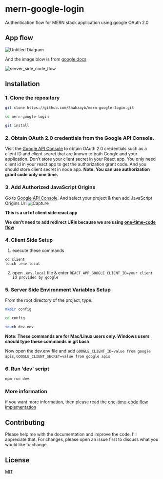# mern-google-login

Authentication flow for MERN stack application using google OAuth 2.0

## App flow

![Untitled Diagram](https://user-images.githubusercontent.com/29760858/65579674-a4d22c00-df91-11e9-8303-dc97e5bb0dbf.png)

And the image blow is from [google docs](https://developers.google.com/identity/sign-in/web/server-side-flow)

![server_side_code_flow](https://user-images.githubusercontent.com/29760858/65676251-fac5d300-e068-11e9-90a6-9ecdcedd0436.png)

## Installation

### 1. Clone the repository

```bash
git clone https://github.com/Shahzayb/mern-google-login.git

cd mern-google-login

git install
```

### 2. Obtain OAuth 2.0 credentials from the Google API Console.

Visit the [Google API Console](https://console.developers.google.com/) to obtain OAuth 2.0 credentials such as a client ID and client secret that are known to both Google and your application. Don't store your client secret in your React app. You only need client id in your react app to get the authorization grant code. And you should store client secret in node app.
**Note: You can use authorization grant code only one time.**

### 3. Add Authorized JavaScript Origins

Go to [Google API Console](https://console.developers.google.com/). And select your project & then add JavaScript Origins Url
![Capture](https://user-images.githubusercontent.com/29760858/65677289-c3582600-e06a-11e9-8a69-564a89dbe522.PNG)

**This is a url of client side react app**

**We don't need to add redirect URIs because we are using [one-time-code flow](https://developers.google.com/identity/sign-in/web/server-side-flow)**

### 4. Client Side Setup

1. execute these commands

```
cd client
touch .env.local
```

2. open `.env.local` file & enter
   `REACT_APP_GOOGLE_CLIENT_ID=your client id provided by google`

### 5. Server Side Environment Variables Setup

From the root directory of the project, type:

```bash
mkdir config

cd config

touch dev.env
```

**Note: These commands are for Mac/Linux users only. Windows users should type these commands in git bash**

Now open the dev.env file and add `GOOGLE_CLIENT_ID=value from google apis`, `GOOGLE_CLIENT_SECRET=value from google apis`

### 6. Run 'dev' script

```bash
npm run dev
```

### More information

if you want more information, then please read the [one-time-code flow implementation](https://developers.google.com/identity/sign-in/web/server-side-flow)

## Contributing

Please help me with the documentation and improve the code.
I'll appreciate that. For changes, please open an issue first to discuss what you would like to change.

## License

[MIT](https://choosealicense.com/licenses/mit/)
